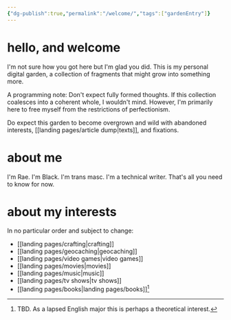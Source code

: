 ```yaml
---
{"dg-publish":true,"permalink":"/welcome/","tags":["gardenEntry"]}
---
```


# hello, and welcome

I'm not sure how you got here but I'm glad you did. This is my personal digital garden, a collection of fragments that might grow into something more. 

A programming note: Don't expect fully formed thoughts. If this collection coalesces into a coherent whole, I wouldn't mind. However, I'm primarily here to free myself from the restrictions of perfectionism. 

Do expect this garden to become overgrown and wild with abandoned interests, [[landing pages/article dump\|texts]], and fixations.

# about me

I'm Rae. I'm Black. I'm trans masc. I'm a technical writer. That's all you need to know for now.

# about my interests

In no particular order and subject to change:
 - [[landing pages/crafting\|crafting]]
 - [[landing pages/geocaching\|geocaching]]
 - [[landing pages/video games\|video games]]
 - [[landing pages/movies\|movies]]
 - [[landing pages/music\|music]]
 - [[landing pages/tv shows\|tv shows]]
 - [[landing pages/books\|landing pages/books]][^1]



[^1]: TBD. As a lapsed English major this is perhaps a theoretical interest.